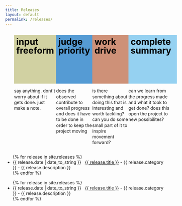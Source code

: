 ```yaml
---
title: Releases
layout: default
permalink: /releases/
---
```



<div style="width:100%;display:flex;flex-direction:row;justify-content: space-around; max-width: 60em; margin: 2em;">
		<div style="margin: 0 auto;line-height: 2em;width: 10em;">
				<div style="
		background: #d1d1a2; height: 5em; width: 100%; color: black; font-size: 2em; font-weight: bold; padding: 0.25em; margin-bottom: 0.5em;
">input freeform</div>
				<div style="line-height: 1.3em;">say anything.  dont't worry about if it gets done.  just make a note.</div>
		</div>
		<div style="margin: 0 auto;line-height: 2em;width: 10em;">
				<div style="
		background: #559bd4; height: 5em; width: 100%; color: black; font-size: 2em; font-weight: bold; padding: 0.25em; margin-bottom: 0.5em;
">judge priority</div>
				<div style="line-height: 1.3em;">does the observed contribute to overall progress and does it have to be done in order to keep the project moving</div>
		</div>
		<div style="margin: 0 auto;line-height: 2em;width: 10em;">
				<div style="
		background: #ce9178; height: 5em; width: 100%; color: black; font-size: 2em; font-weight: bold; padding: 0.25em; margin-bottom: 0.5em;
">work drive</div>
				<div style="line-height: 1.3em;">is there something about doing this that is interesting and worth tackling? can you do some small part of it to inspire movement forward?</div>
		</div>
		<div style="margin: 0 auto;line-height: 2em;width: 10em;">
				<div style="
		background: #95d1f1; height: 5em; width: 100%; color: black; font-size: 2em; font-weight: bold; padding: 0.25em; margin-bottom: 0.5em;
">complete summary</div>
				<div style="line-height: 1.3em;">can we learn from the progress made and what it took to get done? does this open the project to new possibilites?</div>
		</div>
</div>

<ul>
{% for release in site.releases %}
  <li><span>{{ release.date | date_to_string }}</span> &nbsp; <a href="{{ release.url }}">{{ release.title }}</a> - {{ release.category }} - {{ release.description }}</li>
{% endfor %}
</ul></div>

<ul>
{% for release in site.releases %}
  <li><span>{{ release.date | date_to_string }}</span> &nbsp; <a href="{{ release.url }}">{{ release.title }}</a> - {{ release.category }} - {{ release.description }}</li>
{% endfor %}
</ul>
